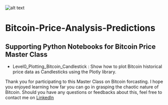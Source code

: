 ![alt text](https://media-exp3.licdn.com/dms/image/C5616AQGlWFo9aSw3og/profile-displaybackgroundimage-shrink_200_800/0/1620011036633?e=1629936000&v=beta&t=9IMhJLUF0i70ekEi07p06IZaDqPYbDt4NTuc5Ga_Zpw "Logo Title Text 1")
# Bitcoin-Price-Analysis-Predictions

## Supporting Python Notebooks for Bitcoin Price Master Class

- Level0_Plotting_Bitcoin_Candlestick  : Show how to plot Bitcoin historical price data as Candlesticks using the Plotly library.

Thank you for participating to this Master Class on Bitcoin forcasting. I hope you enjoyed learning how far you can go in grasping the chaotic nature of Bitcoin. Should you have any questions or feedbacks about this, feel free to contact me on [LinkedIn](https://th.linkedin.com/in/maxime-carpentier-491186 "Maxime CARPENTIER")
